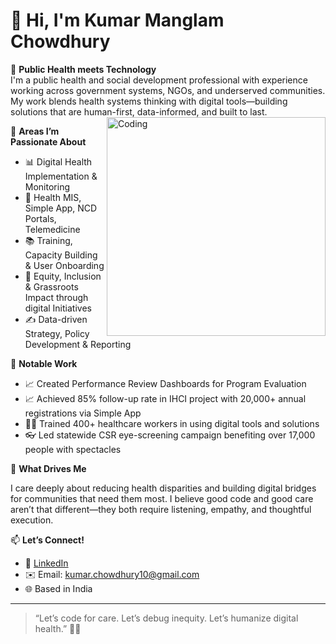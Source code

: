 # 👋 Hi, I'm Kumar Manglam Chowdhury


🌱 **Public Health meets Technology**  
I'm a public health and social development professional with experience working across government systems, NGOs, and underserved communities. My work blends health systems thinking with digital tools—building solutions that are human-first, data-informed, and built to last.
<img align="right" alt="Coding" width="350" src="https://cdn.dribbble.com/users/1162077/screenshots/3848914/programmer.gif" />

🚀 **Areas I’m Passionate About**  
- 📊 Digital Health Implementation & Monitoring  
- 🧰 Health MIS, Simple App, NCD Portals, Telemedicine  
- 📚 Training, Capacity Building & User Onboarding  
- 🤝 Equity, Inclusion & Grassroots Impact through digital Initiatives
- ✍️ Data-driven Strategy, Policy Development & Reporting

  

📌 **Notable Work**
- 📈 Created Performance Review Dashboards for Program Evaluation 
- 📈 Achieved 85% follow-up rate in IHCI project with 20,000+ annual registrations via Simple App  
- 🧑‍⚕️ Trained 400+ healthcare workers in using digital tools and solutions
- 👓 Led statewide CSR eye-screening campaign benefiting over 17,000 people with spectacles


🧠 **What Drives Me**

I care deeply about reducing health disparities and building digital bridges for communities that need them most. I believe good code and good care aren’t that different—they both require listening, empathy, and thoughtful execution.

📫 **Let’s Connect!**  
- 💼 [LinkedIn](https://www.linkedin.com/in/kumarmanglamchowdhury)  
- ✉️ Email: kumar.chowdhury10@gmail.com  
- 🌐 Based in India

---
> “Let’s code for care. Let’s debug inequity. Let’s humanize digital health.” 🌿💡



